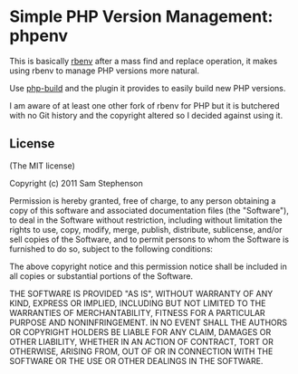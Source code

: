 # Simple PHP Version Management: phpenv

This is basically [rbenv](https://github.com/sstephenson/rbenv) after a mass find
and replace operation, it makes using rbenv to manage PHP versions more natural.

Use [php-build](https://github.com/CHH/php-build) and the plugin it provides to
easily build new PHP versions.

I am aware of at least one other fork of rbenv for PHP but it is butchered with
no Git history and the copyright altered so I decided against using it.

## License

(The MIT license)

Copyright (c) 2011 Sam Stephenson

Permission is hereby granted, free of charge, to any person obtaining
a copy of this software and associated documentation files (the
"Software"), to deal in the Software without restriction, including
without limitation the rights to use, copy, modify, merge, publish,
distribute, sublicense, and/or sell copies of the Software, and to
permit persons to whom the Software is furnished to do so, subject to
the following conditions:

The above copyright notice and this permission notice shall be
included in all copies or substantial portions of the Software.

THE SOFTWARE IS PROVIDED "AS IS", WITHOUT WARRANTY OF ANY KIND,
EXPRESS OR IMPLIED, INCLUDING BUT NOT LIMITED TO THE WARRANTIES OF
MERCHANTABILITY, FITNESS FOR A PARTICULAR PURPOSE AND
NONINFRINGEMENT. IN NO EVENT SHALL THE AUTHORS OR COPYRIGHT HOLDERS BE
LIABLE FOR ANY CLAIM, DAMAGES OR OTHER LIABILITY, WHETHER IN AN ACTION
OF CONTRACT, TORT OR OTHERWISE, ARISING FROM, OUT OF OR IN CONNECTION
WITH THE SOFTWARE OR THE USE OR OTHER DEALINGS IN THE SOFTWARE.
